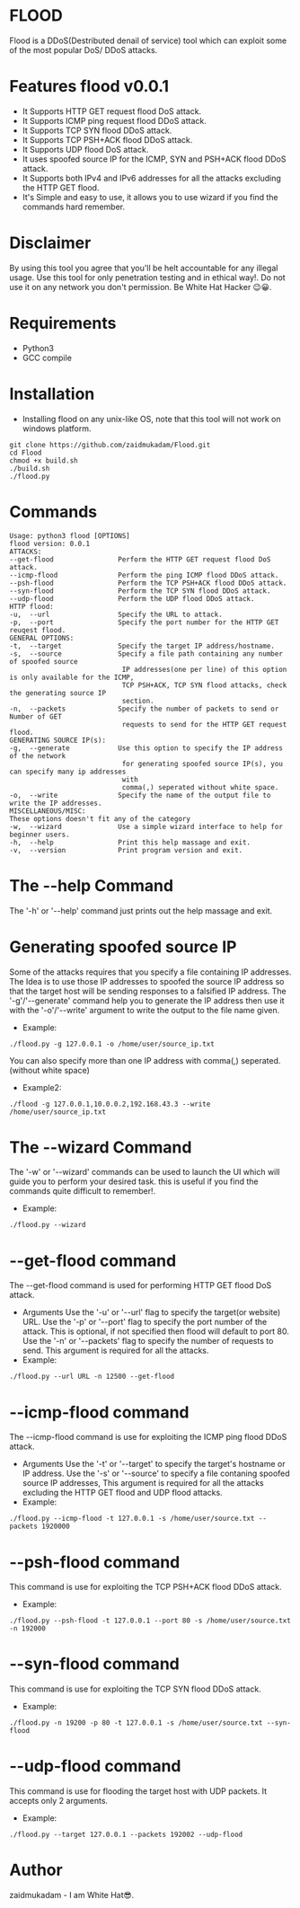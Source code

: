 # FLOOD
Flood is a DDoS(Destributed denail of service) tool which can exploit some of the most popular DoS/
DDoS attacks.
# Features flood v0.0.1
* It Supports HTTP GET request flood DoS attack.
* It Supports ICMP ping request flood DDoS attack.
* It Supports TCP SYN flood DDoS attack.
* It Supports TCP PSH+ACK flood DDoS attack.
* It Supports UDP flood DoS attack.
* It uses spoofed source IP for the ICMP, SYN and PSH+ACK flood DDoS attack.
* It Supports both IPv4 and IPv6 addresses for all the attacks excluding the HTTP GET flood.
* It's Simple and easy to use, it allows you to use wizard if you find the commands hard remember.

# Disclaimer
By using this tool you agree that you'll be helt accountable for any illegal usage.
Use this tool for only penetration testing and in ethical way!. Do not use it on any network you 
don't permission. Be White Hat Hacker 😉️😀️.

# Requirements
* Python3
* GCC compile

# Installation
* Installing flood on any unix-like OS, note that this tool will not work on windows platform.
```
git clone https://github.com/zaidmukadam/Flood.git
cd Flood
chmod +x build.sh
./build.sh
./flood.py
```
# Commands
```
Usage: python3 flood [OPTIONS]
flood version: 0.0.1
ATTACKS:
--get-flood                Perform the HTTP GET request flood DoS attack.
--icmp-flood               Perform the ping ICMP flood DDoS attack.
--psh-flood                Perform the TCP PSH+ACK flood DDoS attack.
--syn-flood                Perform the TCP SYN flood DDoS attack.
--udp-flood                Perform the UDP flood DDoS attack.
HTTP flood:
-u,  --url                 Specify the URL to attack.
-p,  --port                Specify the port number for the HTTP GET reuqest flood.
GENERAL OPTIONS:
-t,  --target              Specify the target IP address/hostname.
-s,  --source              Specify a file path containing any number of spoofed source 
                            IP addresses(one per line) of this option is only available for the ICMP, 
                            TCP PSH+ACK, TCP SYN flood attacks, check the generating source IP
                            section. 
-n,  --packets             Specify the number of packets to send or Number of GET
                            requests to send for the HTTP GET request flood.
GENERATING SOURCE IP(s):
-g,  --generate            Use this option to specify the IP address of the network
                            for generating spoofed source IP(s), you can specify many ip addresses 
                            with
                            comma(,) seperated without white space.
-o,  --write               Specify the name of the output file to write the IP addresses. 
MISCELLANEOUS/MISC:
These options doesn't fit any of the category
-w,  --wizard              Use a simple wizard interface to help for beginner users.
-h,  --help                Print this help massage and exit.
-v,  --version             Print program version and exit.
```
# The --help Command
The '-h' or '--help' command just prints out the help massage and exit.
# Generating spoofed source IP
Some of the attacks requires that you specify a file containing IP addresses. The Idea is to use 
those IP addresses to spoofed the source IP address so that the target host will be sending responses 
to a falsified IP address.
The '-g'/'--generate' command help you to generate the IP address then use it with the '-o'/'--write' 
argument to write the output to the file name given.
* Example:
```
./flood.py -g 127.0.0.1 -o /home/user/source_ip.txt
```
You can also specify more than one IP address with comma(,) seperated.(without white space)
* Example2:
```
./flood -g 127.0.0.1,10.0.0.2,192.168.43.3 --write /home/user/source_ip.txt
```

# The --wizard Command
The '-w' or '--wizard' commands can be used to launch the UI which will guide you to perform your 
desired task. this is useful if you find the commands quite difficult to remember!.
* Example:
```
./flood.py --wizard
```
# --get-flood command
The --get-flood command is used for performing HTTP GET flood DoS attack.
* Arguments
Use the '-u' or '--url' flag to specify the target(or website) URL.
Use the '-p' or '--port' flag to specify the port number of the attack. This is optional, if not 
specified then flood will default to port 80.
Use the '-n' or '--packets' flag to specify the number of requests to send. This argument is required
for all the attacks.
* Example:
```
./flood.py --url URL -n 12500 --get-flood
```
# --icmp-flood command
The --icmp-flood command is use for exploiting the ICMP ping flood DDoS attack.
* Arguments
Use the '-t' or '--target' to specify the target's hostname or IP address.
Use the '-s' or '--source' to specify a file contaning spoofed source IP addresses, This argument is
required for all the attacks excluding the HTTP GET flood and UDP flood attacks.
* Example:
```
./flood.py --icmp-flood -t 127.0.0.1 -s /home/user/source.txt --packets 1920000
```
# --psh-flood command
This command is use for exploiting the TCP PSH+ACK flood DDoS attack.
* Example:
```
./flood.py --psh-flood -t 127.0.0.1 --port 80 -s /home/user/source.txt -n 192000
```
# --syn-flood command
This command is use for exploiting the TCP SYN flood DDoS attack.
* Example:
```
./flood.py -n 19200 -p 80 -t 127.0.0.1 -s /home/user/source.txt --syn-flood
```
# --udp-flood command
This command is use for flooding the target host with UDP packets.
It accepts only 2 arguments.
* Example:
```
./flood.py --target 127.0.0.1 --packets 192002 --udp-flood
```
# Author
zaidmukadam - I am White Hat😎️.
